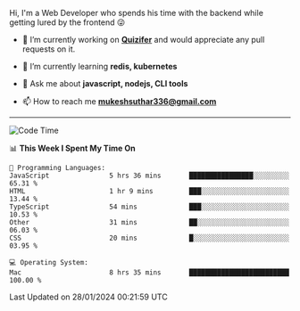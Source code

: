 Hi, I'm a Web Developer who spends his time with the backend while getting lured by the frontend 😜

- 🔭 I’m currently working on **[Quizifer](https://github.com/SutharMukesh/Quizifer/)** and would appreciate any pull requests on it.

- 🌱 I’m currently learning **redis, kubernetes**

- 💬 Ask me about **javascript, nodejs, CLI tools**

- 📫 How to reach me **mukeshsuthar336@gmail.com**

---
<!--START_SECTION:waka-->
![Code Time](http://img.shields.io/badge/Code%20Time-2%2C765%20hrs%205%20mins-blue)

📊 **This Week I Spent My Time On** 

```text
💬 Programming Languages: 
JavaScript               5 hrs 36 mins       ████████████████░░░░░░░░░   65.31 % 
HTML                     1 hr 9 mins         ███░░░░░░░░░░░░░░░░░░░░░░   13.44 % 
TypeScript               54 mins             ███░░░░░░░░░░░░░░░░░░░░░░   10.53 % 
Other                    31 mins             ██░░░░░░░░░░░░░░░░░░░░░░░   06.03 % 
CSS                      20 mins             █░░░░░░░░░░░░░░░░░░░░░░░░   03.95 % 

💻 Operating System: 
Mac                      8 hrs 35 mins       █████████████████████████   100.00 % 
```


 Last Updated on 28/01/2024 00:21:59 UTC
<!--END_SECTION:waka-->
